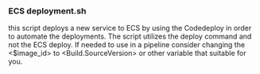 ### ECS deployment.sh
this script deploys a new service to ECS by using the Codedeploy in order to automate the deployments.
The script utilizes the deploy command and not the ECS deploy.
If needed to use in a pipeline consider changing the <$image_id> to <Build.SourceVersion> or other variable that suitable for you.
